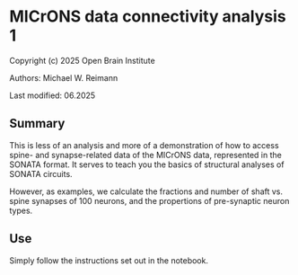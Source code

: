 # MICrONS data connectivity analysis 1
Copyright (c) 2025 Open Brain Institute

Authors: Michael W. Reimann

Last modified: 06.2025

## Summary

This is less of an analysis and more of a demonstration of how to access spine- and synapse-related data of the MICrONS data, represented in the SONATA format. It serves to teach you the basics of structural analyses of SONATA circuits.

However, as examples, we calculate the fractions and number of shaft vs. spine synapses of 100 neurons, and the propertions of pre-synaptic neuron types.
## Use
Simply follow the instructions set out in the notebook.
